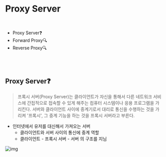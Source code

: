 # Proxy Server

<br>

- Proxy Server❓
- Forward Proxy🔍
- Reverse Proxy🔍

<br>

<br>

## Proxy Server❓

> 프록시 서버(Proxy Server)는 클라이언트가 자신을 통해서 다른 네트워크 서비스에 간접적으로 접속할 수 있게 해주는 컴퓨터 시스템이나 응용 프로그램을 가리킨다. 서버와 클라이언트 사이에 중계기로서 대리로 통신을 수행하는 것을 가리켜 '프록시', 그 중계 기능을 하는 것을 프록시 서버라고 부른다.

- 인터넷에서 유저를 대신해서 가져오는 서버
  - 클라이언트와 서버 사이의 통신에 중계 역할
  - 클라이언트 - 프록시 서버 - 서버 의 구조를 지님

![img](https://upload.wikimedia.org/wikipedia/commons/thumb/2/27/Open_proxy_h2g2bob.svg/350px-Open_proxy_h2g2bob.svg.png)

